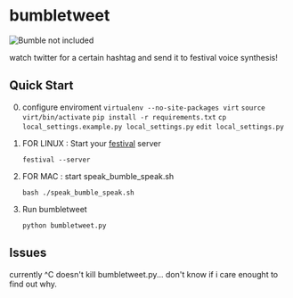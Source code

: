 bumbletweet
===========

![Bumble not included](https://flic.kr/p/dz2cqT "Bumble on the job")

watch twitter for a certain hashtag and send it to festival voice synthesis!

Quick Start
-----------

0. configure enviroment
    `virtualenv --no-site-packages virt`
    `source virt/bin/activate`
    `pip install -r requirements.txt`
    `cp local_settings.example.py local_settings.py`
    `edit local_settings.py`

1. FOR LINUX : Start your [festival](http://www.cstr.ed.ac.uk/projects/festival/) server

    `festival --server`

1. FOR MAC : start speak_bumble_speak.sh

    `bash ./speak_bumble_speak.sh`

2. Run bumbletweet

    `python bumbletweet.py`


Issues
-------

currently ^C doesn't kill bumbletweet.py... don't know if i care enought to find out why.

